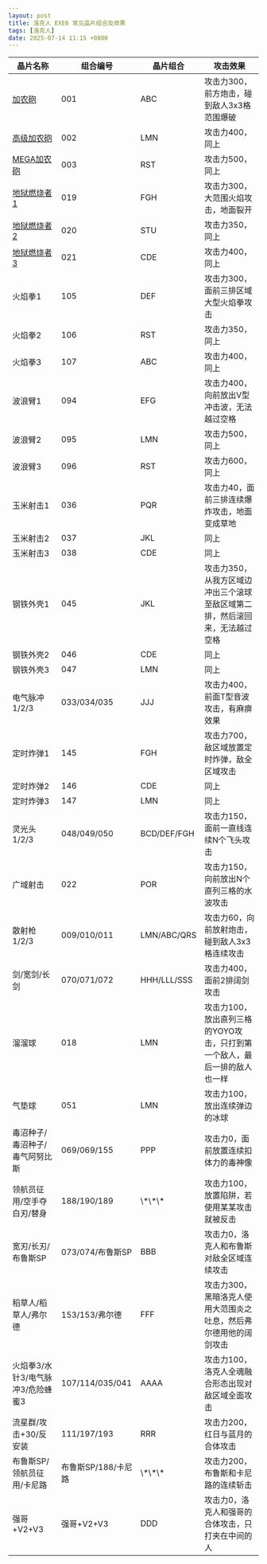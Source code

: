 ```yaml
---
layout: post
title: 洛克人 EXE6 常见晶片组合及效果
tags: [洛克人]
date: 2025-07-14 11:15 +0800
---
```


<table>
    <thead>
        <tr>
            <th>晶片名称</th>
            <th>组合编号</th>
            <th>晶片组合</th>
            <th>攻击效果</th>
        </tr>
    </thead>
    <tbody>
        <tr>
            <td><a href="/2025/07/14/mega-man-exe-6-chip-source/#no001加农砲キャノンcannon">加农砲</a></td>
            <td>001</td>
            <td>ABC</td>
            <td>攻击力300，前方炮击，碰到敌人3x3格范围爆破</td>
        </tr>
        <tr>
            <td><a href="/2025/07/14/mega-man-exe-6-chip-source/#no002高级加农砲ハイキャノンhicannon">高级加农砲</a></td>
            <td>002</td>
            <td>LMN</td>
            <td>攻击力400，同上</td>
        </tr>
        <tr>
            <td><a href="/2025/07/14/mega-man-exe-6-chip-source/#no003mega加农砲メガキャノンm-cannon">MEGA加农砲</a></td>
            <td>003</td>
            <td>RST</td>
            <td>攻击力500，同上</td>
        </tr>
        <tr>
            <td><a href="/2025/07/14/mega-man-exe-6-chip-source/#no019地狱燃烧者1ヘルズバーナー１firebrn1">地狱燃烧者1</a></td>
            <td>019</td>
            <td>FGH</td>
            <td>攻击力300，大范围火焰攻击，地面裂开</td>
        </tr>
        <tr>
            <td><a href="/2025/07/14/mega-man-exe-6-chip-source/#no020地狱燃烧者2ヘルズバーナー２firebrn2">地狱燃烧者2</a></td>
            <td>020</td>
            <td>STU</td>
            <td>攻击力350，同上</td>
        </tr>
        <tr>
            <td><a href="/2025/07/14/mega-man-exe-6-chip-source/#no021地狱燃烧者3ヘルズバーナー３firebrn3">地狱燃烧者3</a></td>
            <td>021</td>
            <td>CDE</td>
            <td>攻击力400，同上</td>
        </tr>
        <tr>
            <td>火焰拳1</td>
            <td>105</td>
            <td>DEF</td>
            <td>攻击力300，面前三排区域大型火焰拳攻击</td>
        </tr>
        <tr>
            <td>火焰拳2</td>
            <td>106</td>
            <td>RST</td>
            <td>攻击力350，同上</td>
        </tr>
        <tr>
            <td>火焰拳3</td>
            <td>107</td>
            <td>ABC</td>
            <td>攻击力400，同上</td>
        </tr>
        <tr>
            <td>波浪臂1</td>
            <td>094</td>
            <td>EFG</td>
            <td>攻击力400，向前放出V型冲击波，无法越过空格</td>
        </tr>
        <tr>
            <td>波浪臂2</td>
            <td>095</td>
            <td>LMN</td>
            <td>攻击力500，同上</td>
        </tr>
        <tr>
            <td>波浪臂3</td>
            <td>096</td>
            <td>RST</td>
            <td>攻击力600，同上</td>
        </tr>
        <tr>
            <td>玉米射击1</td>
            <td>036</td>
            <td>PQR</td>
            <td>攻击力40，面前三排连续爆炸攻击，地面变成草地</td>
        </tr>
        <tr>
            <td>玉米射击2</td>
            <td>037</td>
            <td>JKL</td>
            <td>同上</td>
        </tr>
        <tr>
            <td>玉米射击3</td>
            <td>038</td>
            <td>CDE</td>
            <td>同上</td>
        </tr>
        <tr>
            <td>钢铁外壳1</td>
            <td>045</td>
            <td>JKL</td>
            <td>攻击力350，从我方区域边冲出三个滚球至敌区域第二排，然后滚回来，无法越过空格</td>
        </tr>
        <tr>
            <td>钢铁外壳2</td>
            <td>046</td>
            <td>CDE</td>
            <td>同上</td>
        </tr>
        <tr>
            <td>钢铁外壳3</td>
            <td>047</td>
            <td>LMN</td>
            <td>同上</td>
        </tr>
        <tr>
            <td>电气脉冲1/2/3</td>
            <td>033/034/035</td>
            <td>JJJ</td>
            <td>攻击力400，前面T型音波攻击，有麻痹效果</td>
        </tr>
        <tr>
            <td>定时炸弹1</td>
            <td>145</td>
            <td>FGH</td>
            <td>攻击力700，敌区域放置定时炸弹，敌全区域攻击</td>
        </tr>
        <tr>
            <td>定时炸弹2</td>
            <td>146</td>
            <td>CDE</td>
            <td>同上</td>
        </tr>
        <tr>
            <td>定时炸弹3</td>
            <td>147</td>
            <td>LMN</td>
            <td>同上</td>
        </tr>
        <tr>
            <td>灵光头1/2/3</td>
            <td>048/049/050</td>
            <td>BCD/DEF/FGH</td>
            <td>攻击力150，面前一直线连续N个飞头攻击</td>
        </tr>
        <tr>
            <td>广域射击</td>
            <td>022</td>
            <td>POR</td>
            <td>攻击力150，向前放出N个直列三格的水波攻击</td>
        </tr>
        <tr>
            <td>散射枪1/2/3</td>
            <td>009/010/011</td>
            <td>LMN/ABC/QRS</td>
            <td>攻击力60，向前放射炮击，碰到敌人3x3格连续攻击</td>
        </tr>
        <tr>
            <td>剑/宽剑/长剑</td>
            <td>070/071/072</td>
            <td>HHH/LLL/SSS</td>
            <td>攻击力400，面前2排阔剑攻击</td>
        </tr>
        <tr>
            <td>溜溜球</td>
            <td>018</td>
            <td>LMN</td>
            <td>攻击力100，放出直列三格的YOYO攻击，只打到第一个敌人，最后一排的敌人也一样</td>
        </tr>
        <tr>
            <td>气垫球</td>
            <td>051</td>
            <td>LMN</td>
            <td>攻击力100，放出连续弹边的冰球</td>
        </tr>
        <tr>
            <td>毒沼种子/毒沼种子/毒气阿努比斯</td>
            <td>069/069/155</td>
            <td>PPP</td>
            <td>攻击力0，面前放置连续扣体力的毒神像</td>
        </tr>
        <tr>
            <td>领航员征用/空手夺白刃/替身</td>
            <td>188/190/189</td>
            <td>\*\*\*</td>
            <td>攻击力100，放置陷阱，若使用某某攻击就被反击</td>
        </tr>
        <tr>
            <td>宽刃/长刃/布鲁斯SP</td>
            <td>073/074/布鲁斯SP</td>
            <td>BBB</td>
            <td>攻击力0，洛克人和布鲁斯对敌全区域连续攻击</td>
        </tr>
        <tr>
            <td>稻草人/稻草人/弗尔德</td>
            <td>153/153/弗尔德</td>
            <td>FFF</td>
            <td>攻击力300，黑暗洛克人使用大范围炎之吐息，然后弗尔德用他的阔剑攻击</td>
        </tr>
        <tr>
            <td>火焰拳3/水针3/电气脉冲3/危险蜂蜜3</td>
            <td>107/114/035/041</td>
            <td>AAAA</td>
            <td>攻击力100，洛克人全魂融合形态出现对敌区域全面攻击</td>
        </tr>
        <tr>
            <td>流星群/攻击+30/反安装</td>
            <td>111/197/193</td>
            <td>RRR</td>
            <td>攻击力200，红日与蓝月的合体攻击</td>
        </tr>
        <tr>
            <td>布鲁斯SP/领航员征用/卡尼路</td>
            <td>布鲁斯SP/188/卡尼路</td>
            <td>\*\*\*</td>
            <td>攻击力200，布鲁斯和卡尼路的连续斩击</td>
        </tr>
        <tr>
            <td>强哥+V2+V3</td>
            <td>强哥+V2+V3</td>
            <td>DDD</td>
            <td>攻击力0，洛克人和强哥的合体攻击，只打夹在中间的人</td>
        </tr>
    </tbody>
</table>